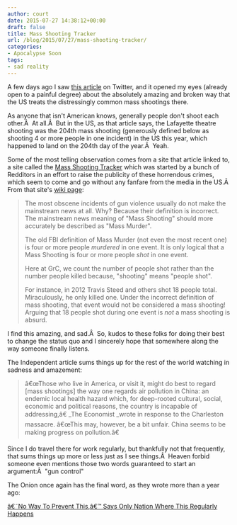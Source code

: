 ```yaml
---
author: court
date: 2015-07-27 14:38:12+00:00
draft: false
title: Mass Shooting Tracker
url: /blog/2015/07/27/mass-shooting-tracker/
categories:
- Apocalypse Soon
tags:
- sad reality
---
```


A few days ago I saw [this article](http://www.independent.co.uk/news/world/americas/the-lafayette-theatre-shooting-was-the-204th-mass-shooting-in-the-us-this-year--204-days-into-2015-10415704.html) on Twitter, and it opened my eyes (already open to a painful degree) about the absolutely amazing and broken way that the US treats the distressingly common mass shootings there.

As anyone that isn't American knows, generally people don't shoot each other.Â  At all.Â  But in the US, as that article says, the Lafayette theatre shooting was the 204th mass shooting (generously defined below as shooting 4 or more people in one incident) in the US this year, which happened to land on the 204th day of the year.Â  Yeah.

Some of the most telling observation comes from a site that article linked to, a site called the [Mass Shooting Tracker](http://shootingtracker.com) which was started by a bunch of Redditors in an effort to raise the publicity of these horrendous crimes, which seem to come and go without any fanfare from the media in the US.Â  From that site's [wiki page](http://shootingtracker.com/wiki/Main_Page):


<blockquote>The most obscene incidents of gun violence usually do not make the mainstream news at all. Why? Because their definition is incorrect. The mainstream news meaning of "Mass Shooting" should more accurately be described as "Mass Murder".

The old FBI definition of Mass Murder (not even the most recent one) is four or more people _murdered_ in one event. It is only logical that a Mass Shooting is four or more people _shot_ in one event.

Here at GrC, we count the number of people shot rather than the number people killed because, "shooting" means "people shot".

For instance, in 2012 Travis Steed and others shot 18 people total. Miraculously, he only killed one. Under the incorrect definition of mass shooting, that event would not be considered a mass shooting! Arguing that 18 people shot during one event is _not_ a mass shooting is absurd.</blockquote>


I find this amazing, and sad.Â  So, kudos to these folks for doing their best to change the status quo and I sincerely hope that somewhere along the way someone finally listens.

The Independent article sums things up for the rest of the world watching in sadness and amazement:


<blockquote>â€œThose who live in America, or visit it, might do best to regard [mass shootings] the way one regards air pollution in China: an endemic local health hazard which, for deep-rooted cultural, social, economic and political reasons, the country is incapable of addressing,â€ _The Economist _wrote in response to the Charleston massacre. â€œThis may, however, be a bit unfair. China seems to be making progress on pollution.â€</blockquote>


Since I do travel there for work regularly, but thankfully not that frequently, that sums things up more or less just as I see things.Â  Heaven forbid someone even mentions those two words guaranteed to start an argument:Â  "gun control"

The Onion once again has the final word, as they wrote more than a year ago:

[â€˜No Way To Prevent This,â€™ Says Only Nation Where This Regularly Happens](http://www.theonion.com/article/no-way-to-prevent-this-says-only-nation-where-this-36131)


